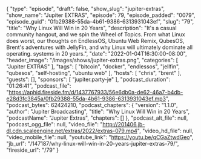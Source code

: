 {
  "type": "episode",
  "draft": false,
  "show_slug": "jupiter-extras",
  "show_name": "Jupiter EXTRAS",
  "episode": 79,
  "episode_padded": "0079",
  "episode_guid": "0fb29388-55da-4b61-9386-6313931043ef",
  "slug": "79",
  "title": "Why Linux Will Win in 20 Years",
  "description": "It's a casual community hangout, and we spin the Wheel of Topics. From what Linux does worst, our thoughts on EndlessOS, Ubuntu Web Remix, QubesOS, Brent's adventures with JellyFin, and why Linux will ultimately dominate all operating. systems in 20 years.",
  "date": "2022-01-04T16:30:00-08:00",
  "header_image": "/images/shows/jupiter-extras.png",
  "categories": [
    "Jupiter EXTRAS"
  ],
  "tags": [
    "bitcoin",
    "docker",
    "endlessos",
    "jellfin",
    "qubesos",
    "self-hosting",
    "ubuntu web"
  ],
  "hosts": [
    "chris",
    "brent"
  ],
  "guests": [],
  "sponsors": [
    "jupiter.party-je"
  ],
  "podcast_duration": "01:26:41",
  "podcast_file": "https://aphid.fireside.fm/d/1437767933/56e6db0a-de62-46a7-b4db-e28d3fc3845a/0fb29388-55da-4b61-9386-6313931043ef.mp3",
  "podcast_bytes": 62424210,
  "podcast_chapters": {
    "version": "1.1.0",
    "author": "Jupiter Broadcasting",
    "title": "Why Linux Will Win in 20 Years",
    "podcastName": "Jupiter Extras",
    "chapters": []
  },
  "podcast_alt_file": null,
  "podcast_ogg_file": null,
  "video_file": "http://201406.jb-dl.cdn.scaleengine.net/extras/2022/extras-079.mp4",
  "video_hd_file": null,
  "video_mobile_file": null,
  "youtube_link": "https://youtu.be/qCGaZtwdGeo",
  "jb_url": "/147187/why-linux-will-win-in-20-years-jupiter-extras-79/",
  "fireside_url": "/79"
}

